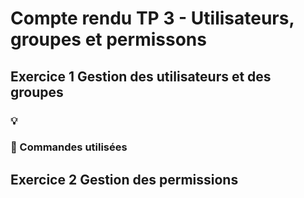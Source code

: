 # Compte rendu TP 3 - Utilisateurs, groupes et permissons

## Exercice 1 Gestion des utilisateurs et des groupes



### 💡

### 📝 Commandes utilisées

## Exercice 2 Gestion des permissions 


